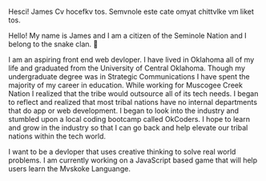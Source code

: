 
Hesci! James Cv hocefkv tos. Semvnole este cate omyat chittvlke vm liket tos.

Hello! My name is James and I am a citizen of the Seminole Nation and I belong to the snake clan. :snake: 

I am an aspiring front end web devloper. I have lived in Oklahoma all of my life and graduated from the University of Central Oklahoma. Though my undergraduate degree was in Strategic Communications I have spent the majority of my career in education. While working for Muscogee Creek Nation I realized that the tribe would outsource all of its tech needs. I began to reflect and realized that most tribal nations have no internal departments that do app or web development. I began to look into the industry and stumbled upon a local coding bootcamp called OkCoders. I hope to learn and grow in the industry so that I can go back and help elevate our tribal nations within the tech world.   

I want to be a devloper that uses creative thinking to solve real world problems. I am currently working on a JavaScript based game that will help users learn the Mvskoke Languange. 


<!---
jturnbow21/jturnbow21 is a ✨ special ✨ repository because its `README.md` (this file) appears on your GitHub profile.
You can click the Preview link to take a look at your changes.
--->

